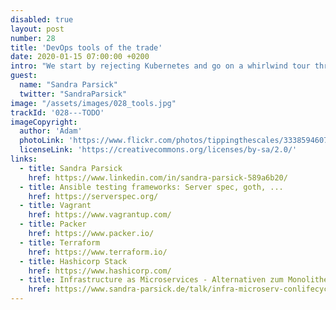 ```yaml
---
disabled: true
layout: post
number: 28
title: 'DevOps tools of the trade'
date: 2020-01-15 07:00:00 +0200
intro: "We start by rejecting Kubernetes and go on a whirlwind tour through all the different tools which might be useful for automation of your development and operating needs."
guest:
  name: "Sandra Parsick"
  twitter: "SandraParsick"
image: "/assets/images/028_tools.jpg"
trackId: '028---TODO'
imageCopyright:
  author: 'Adam'
  photoLink: 'https://www.flickr.com/photos/tippingthescales/3338594607/'
  licenseLink: 'https://creativecommons.org/licenses/by-sa/2.0/'
links:
  - title: Sandra Parsick
    href: https://www.linkedin.com/in/sandra-parsick-589a6b20/
  - title: Ansible testing frameworks: Server spec, goth, ...
    href: https://serverspec.org/
  - title: Vagrant
    href: https://www.vagrantup.com/
  - title: Packer
    href: https://www.packer.io/
  - title: Terraform
    href: https://www.terraform.io/
  - title: Hashicorp Stack
    href: https://www.hashicorp.com/
  - title: Infrastructure as Microservices - Alternativen zum Monolithen Kubernetes
    href: https://www.sandra-parsick.de/talk/infra-microserv-conlifecycle/ 
---
```

